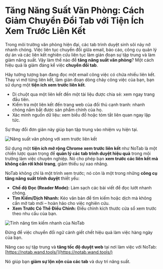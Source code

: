 # Tăng Năng Suất Văn Phòng: Cách Giảm Chuyển Đổi Tab với Tiện Ích Xem Trước Liên Kết

Trong môi trường văn phòng hiện đại, các tab trình duyệt sinh sôi nảy nở nhanh chóng. Việc liên tục chuyển đổi giữa email, báo cáo, công cụ quản lý dự án và các liên kết nghiên cứu liên tục làm gián đoạn sự tập trung và làm giảm năng suất. Vậy làm thế nào để **tăng năng suất văn phòng**? Một cách hiệu quả là giảm đáng kể việc **chuyển đổi tab**.

Hãy tưởng tượng bạn đang đọc một email công việc có chứa nhiều liên kết. Thay vì mở từng liên kết, làm gián đoạn dòng chảy công việc của bạn, bạn sử dụng một **tiện ích xem trước liên kết**.

*   Di chuột qua một liên kết đến một tài liệu được chia sẻ: xem ngay trang đầu tiên.
*   Kiểm tra một liên kết đến trang web của đối thủ cạnh tranh: nhanh chóng nắm bắt được sản phẩm chính của họ.
*   Xác minh nguồn dữ liệu: xem biểu đồ hoặc tóm tắt liên quan ngay lập tức.

Sự thay đổi đơn giản này giúp bạn tập trung vào nhiệm vụ hiện tại.

![Năng suất văn phòng với xem trước liên kết](images/notab1.png)

Sử dụng một **tiện ích mở rộng Chrome xem trước liên kết** như NoTab là một chiến lược quan trọng để **quản lý các tab trình duyệt hiệu quả** trong môi trường làm việc chuyên nghiệp. Nó cho phép bạn **xem trước các liên kết mà không cần rời khỏi trang**, giảm thiểu sự xao nhãng.

NoTab không chỉ là một trình xem trước; nó còn là một trong những **công cụ tăng năng suất trình duyệt** thiết yếu:

*   **Chế độ Đọc (Reader Mode):** Làm sạch các bài viết để đọc lướt nhanh chóng.
*   **Tìm Kiếm/Dịch Nhanh:** Kéo văn bản để tìm kiếm hoặc dịch mà không cần mở tab mới – hoàn hảo cho việc nghiên cứu.
*   **Xem Trước Có Thể Điều Chỉnh:** Điều chỉnh kích thước cửa sổ xem trước theo nhu cầu của bạn.

![Tính năng tìm kiếm nhanh của NoTab](images/notab2.png)

Đừng để việc chuyển đổi ngữ cảnh giết chết hiệu quả làm việc hàng ngày của bạn.

Nâng cao sự tập trung và **tăng tốc độ duyệt web** tại nơi làm việc với NoTab: [https://notab.wand.tools/](https://notab.wand.tools/)

Nó giúp bạn **giảm sự lộn xộn của các tab** và duy trì năng suất.
